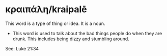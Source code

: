 # κραιπάλη/kraipalē
This word is a type of thing or idea. It is a noun.
* This word is used to talk about the bad things people do when they are drunk. This includes being dizzy and stumbling around.

See: Luke 21:34
